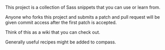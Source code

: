 This project is a collection of Sass snippets that you can use or learn from.

Anyone who forks this project and submits a patch and pull request will be given commit access after the first patch is accepted.

Think of this as a wiki that you can check out.

Generally useful recipes might be added to compass.
